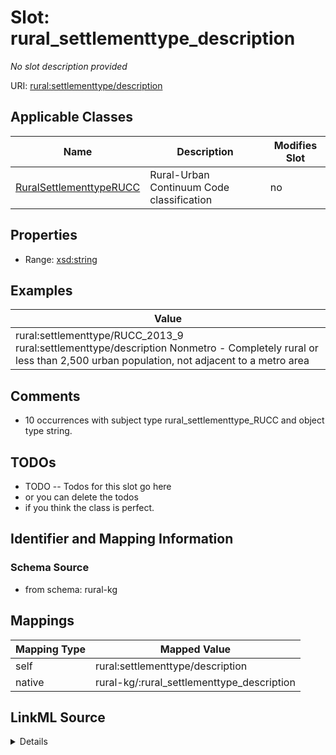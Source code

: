 

# Slot: rural_settlementtype_description


_No slot description provided_





URI: [rural:settlementtype/description](http://sail.ua.edu/ruralkg/settlementtype/description)



<!-- no inheritance hierarchy -->





## Applicable Classes

| Name | Description | Modifies Slot |
| --- | --- | --- |
| [RuralSettlementtypeRUCC](../classes/RuralSettlementtypeRUCC.md) | Rural-Urban Continuum Code classification |  no  |







## Properties

* Range: [xsd:string](http://www.w3.org/2001/XMLSchema#string)






## Examples

| Value |
| --- |
| rural:settlementtype/RUCC_2013_9 rural:settlementtype/description Nonmetro - Completely rural or less than 2,500 urban population, not adjacent to a metro area |

## Comments

* 10 occurrences with subject type rural_settlementtype_RUCC and object type string.

## TODOs

* TODO -- Todos for this slot go here
* or you can delete the todos
* if you think the class is perfect.

## Identifier and Mapping Information







### Schema Source


* from schema: rural-kg




## Mappings

| Mapping Type | Mapped Value |
| ---  | ---  |
| self | rural:settlementtype/description |
| native | rural-kg/:rural_settlementtype_description |




## LinkML Source

<details>
```yaml
name: rural_settlementtype_description
description: No slot description provided
todos:
- TODO -- Todos for this slot go here
- or you can delete the todos
- if you think the class is perfect.
comments:
- 10 occurrences with subject type rural_settlementtype_RUCC and object type string.
examples:
- value: rural:settlementtype/RUCC_2013_9 rural:settlementtype/description Nonmetro
    - Completely rural or less than 2,500 urban population, not adjacent to a metro
    area
from_schema: rural-kg
rank: 1000
slot_uri: rural:settlementtype/description
alias: rural_settlementtype_description
domain_of:
- rural_settlementtype_RUCC
range: string

```
</details>